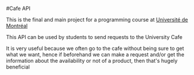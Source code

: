 #Cafe API 

This is the final and main project for a programming course at [Université de Montréal](https://admission.umontreal.ca/programmes/baccalaureat-en-informatique/)

This API can be used by students to send requests to the University Cafe

It is very useful because we often go to the cafe without being sure to get what we want, hence if beforehand we can make a request and/or get the information about the availability or not of a product, then that's hugely beneficial
